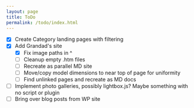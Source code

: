 ```yaml
---
layout: page
title: ToDo
permalink: /todo/index.html
---
```

* [x] Create Category landing pages with filtering
* [x] Add Grandad's site
  * [x] Fix image paths in ^
  * [ ] Cleanup empty .htm files
  * [ ] Recreate as parallel MD site
  * [ ] Move/copy model dimensions to near top of page for uniformity
  * [ ] Find unlinked pages and recreate as MD docs
* [ ] Implement photo galleries, possibly lightbox.js? Maybe something with no script or plugin
* [ ] Bring over blog posts from WP site